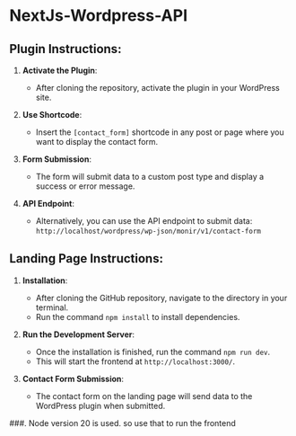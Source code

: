 # NextJs-Wordpress-API

## Plugin Instructions:

1. **Activate the Plugin**: 
   - After cloning the repository, activate the plugin in your WordPress site.

2. **Use Shortcode**: 
   - Insert the `[contact_form]` shortcode in any post or page where you want to display the contact form.

3. **Form Submission**:
   - The form will submit data to a custom post type and display a success or error message.
   
4. **API Endpoint**:
   - Alternatively, you can use the API endpoint to submit data: `http://localhost/wordpress/wp-json/monir/v1/contact-form`

## Landing Page Instructions:

1. **Installation**:
   - After cloning the GitHub repository, navigate to the directory in your terminal.
   - Run the command `npm install` to install dependencies.

2. **Run the Development Server**:
   - Once the installation is finished, run the command `npm run dev`.
   - This will start the frontend at `http://localhost:3000/`.

3. **Contact Form Submission**:
   - The contact form on the landing page will send data to the WordPress plugin when submitted.

###.   Node version 20 is used. so use that to run the frontend
